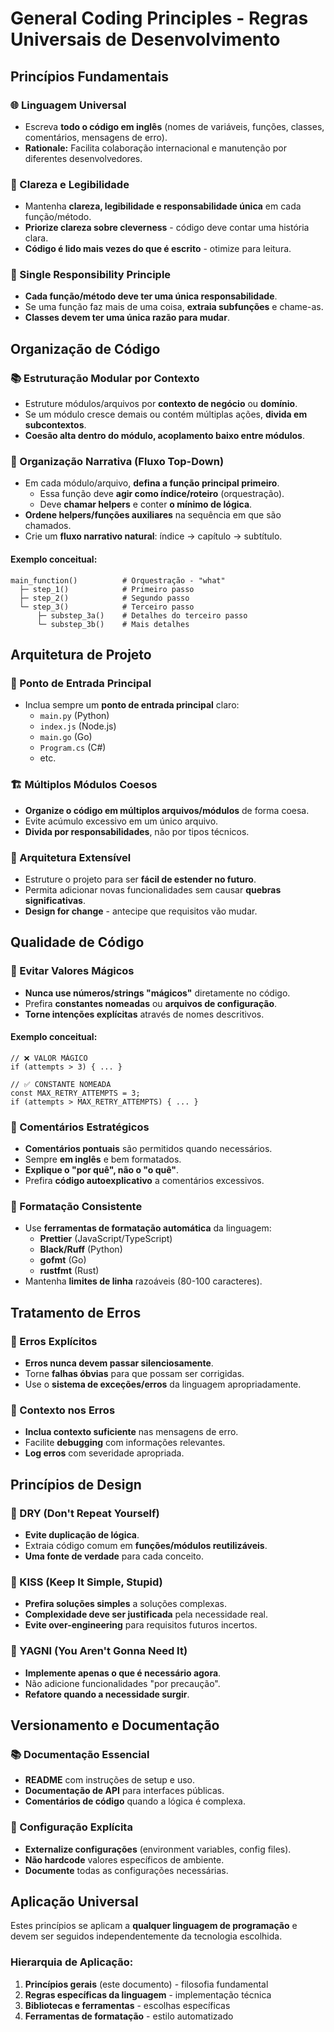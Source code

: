 # General Coding Principles - Regras Universais de Desenvolvimento

## **Princípios Fundamentais**

### **🌐 Linguagem Universal**
- Escreva **todo o código em inglês** (nomes de variáveis, funções, classes, comentários, mensagens de erro).
- **Rationale:** Facilita colaboração internacional e manutenção por diferentes desenvolvedores.

### **📖 Clareza e Legibilidade**
- Mantenha **clareza, legibilidade e responsabilidade única** em cada função/método.
- **Priorize clareza sobre cleverness** - código deve contar uma história clara.
- **Código é lido mais vezes do que é escrito** - otimize para leitura.

### **🎯 Single Responsibility Principle**
- **Cada função/método deve ter uma única responsabilidade**.
- Se uma função faz mais de uma coisa, **extraia subfunções** e chame-as.
- **Classes devem ter uma única razão para mudar**.

## **Organização de Código**

### **📚 Estruturação Modular por Contexto**
- Estruture módulos/arquivos por **contexto de negócio** ou **domínio**.
- Se um módulo cresce demais ou contém múltiplas ações, **divida em subcontextos**.
- **Coesão alta dentro do módulo, acoplamento baixo entre módulos**.

### **🎼 Organização Narrativa (Fluxo Top-Down)**
- Em cada módulo/arquivo, **defina a função principal primeiro**.
  - Essa função deve **agir como índice/roteiro** (orquestração).
  - Deve **chamar helpers** e conter **o mínimo de lógica**.
- **Ordene helpers/funções auxiliares** na sequência em que são chamados.
- Crie um **fluxo narrativo natural**: índice → capítulo → subtítulo.

#### **Exemplo conceitual:**
```
main_function()          # Orquestração - "what"
  ├─ step_1()            # Primeiro passo
  ├─ step_2()            # Segundo passo
  └─ step_3()            # Terceiro passo
      ├─ substep_3a()    # Detalhes do terceiro passo
      └─ substep_3b()    # Mais detalhes
```

## **Arquitetura de Projeto**

### **🚪 Ponto de Entrada Principal**
- Inclua sempre um **ponto de entrada principal** claro:
  - `main.py` (Python)
  - `index.js` (Node.js)
  - `main.go` (Go)
  - `Program.cs` (C#)
  - etc.

### **🏗️ Múltiplos Módulos Coesos**
- **Organize o código em múltiplos arquivos/módulos** de forma coesa.
- Evite acúmulo excessivo em um único arquivo.
- **Divida por responsabilidades**, não por tipos técnicos.

### **🔮 Arquitetura Extensível**
- Estruture o projeto para ser **fácil de estender no futuro**.
- Permita adicionar novas funcionalidades sem causar **quebras significativas**.
- **Design for change** - antecipe que requisitos vão mudar.

## **Qualidade de Código**

### **🔢 Evitar Valores Mágicos**
- **Nunca use números/strings "mágicos"** diretamente no código.
- Prefira **constantes nomeadas** ou **arquivos de configuração**.
- **Torne intenções explícitas** através de nomes descritivos.

#### **Exemplo conceitual:**
```
// ❌ VALOR MÁGICO
if (attempts > 3) { ... }

// ✅ CONSTANTE NOMEADA
const MAX_RETRY_ATTEMPTS = 3;
if (attempts > MAX_RETRY_ATTEMPTS) { ... }
```

### **💬 Comentários Estratégicos**
- **Comentários pontuais** são permitidos quando necessários.
- Sempre **em inglês** e bem formatados.
- **Explique o "por quê", não o "o quê"**.
- Prefira **código autoexplicativo** a comentários excessivos.

### **📏 Formatação Consistente**
- Use **ferramentas de formatação automática** da linguagem:
  - **Prettier** (JavaScript/TypeScript)
  - **Black/Ruff** (Python)
  - **gofmt** (Go)
  - **rustfmt** (Rust)
- Mantenha **limites de linha** razoáveis (80-100 caracteres).

## **Tratamento de Erros**

### **🚨 Erros Explícitos**
- **Erros nunca devem passar silenciosamente**.
- Torne **falhas óbvias** para que possam ser corrigidas.
- Use o **sistema de exceções/erros** da linguagem apropriadamente.

### **📝 Contexto nos Erros**
- **Inclua contexto suficiente** nas mensagens de erro.
- Facilite **debugging** com informações relevantes.
- **Log erros** com severidade apropriada.

## **Princípios de Design**

### **🔄 DRY (Don't Repeat Yourself)**
- **Evite duplicação de lógica**.
- Extraia código comum em **funções/módulos reutilizáveis**.
- **Uma fonte de verdade** para cada conceito.

### **💎 KISS (Keep It Simple, Stupid)**
- **Prefira soluções simples** a soluções complexas.
- **Complexidade deve ser justificada** pela necessidade real.
- **Evite over-engineering** para requisitos futuros incertos.

### **📐 YAGNI (You Aren't Gonna Need It)**
- **Implemente apenas o que é necessário agora**.
- Não adicione funcionalidades "por precaução".
- **Refatore quando a necessidade surgir**.

## **Versionamento e Documentação**

### **📚 Documentação Essencial**
- **README** com instruções de setup e uso.
- **Documentação de API** para interfaces públicas.
- **Comentários de código** quando a lógica é complexa.

### **🔧 Configuração Explícita**
- **Externalize configurações** (environment variables, config files).
- **Não hardcode** valores específicos de ambiente.
- **Documente** todas as configurações necessárias.

## **Aplicação Universal**

Estes princípios se aplicam a **qualquer linguagem de programação** e devem ser seguidos independentemente da tecnologia escolhida.

### **Hierarquia de Aplicação:**
1. **Princípios gerais** (este documento) - filosofia fundamental
2. **Regras específicas da linguagem** - implementação técnica
3. **Bibliotecas e ferramentas** - escolhas específicas
4. **Ferramentas de formatação** - estilo automatizado